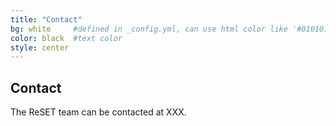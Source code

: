 ```yaml
---
title: "Contact"
bg: white     #defined in _config.yml, can use html color like '#010101'
color: black  #text color
style: center
---
```


## Contact
The ReSET team can be contacted at XXX.

